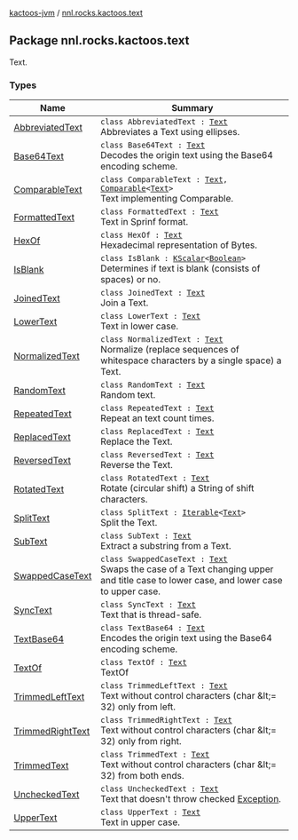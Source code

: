 [kactoos-jvm](../index.md) / [nnl.rocks.kactoos.text](./index.md)

## Package nnl.rocks.kactoos.text

Text.

### Types

| Name | Summary |
|---|---|
| [AbbreviatedText](-abbreviated-text/index.md) | `class AbbreviatedText : `[`Text`](../nnl.rocks.kactoos/-text/index.md)<br>Abbreviates a Text using ellipses. |
| [Base64Text](-base64-text/index.md) | `class Base64Text : `[`Text`](../nnl.rocks.kactoos/-text/index.md)<br>Decodes the origin text using the Base64 encoding scheme. |
| [ComparableText](-comparable-text/index.md) | `class ComparableText : `[`Text`](../nnl.rocks.kactoos/-text/index.md)`, `[`Comparable`](https://kotlinlang.org/api/latest/jvm/stdlib/kotlin/-comparable/index.html)`<`[`Text`](../nnl.rocks.kactoos/-text/index.md)`>`<br>Text implementing Comparable. |
| [FormattedText](-formatted-text/index.md) | `class FormattedText : `[`Text`](../nnl.rocks.kactoos/-text/index.md)<br>Text in Sprinf format. |
| [HexOf](-hex-of/index.md) | `class HexOf : `[`Text`](../nnl.rocks.kactoos/-text/index.md)<br>Hexadecimal representation of Bytes. |
| [IsBlank](-is-blank/index.md) | `class IsBlank : `[`KScalar`](../nnl.rocks.kactoos/-k-scalar.md)`<`[`Boolean`](https://kotlinlang.org/api/latest/jvm/stdlib/kotlin/-boolean/index.html)`>`<br>Determines if text is blank (consists of spaces) or no. |
| [JoinedText](-joined-text/index.md) | `class JoinedText : `[`Text`](../nnl.rocks.kactoos/-text/index.md)<br>Join a Text. |
| [LowerText](-lower-text/index.md) | `class LowerText : `[`Text`](../nnl.rocks.kactoos/-text/index.md)<br>Text in lower case. |
| [NormalizedText](-normalized-text/index.md) | `class NormalizedText : `[`Text`](../nnl.rocks.kactoos/-text/index.md)<br>Normalize (replace sequences of whitespace characters by a single space) a Text. |
| [RandomText](-random-text/index.md) | `class RandomText : `[`Text`](../nnl.rocks.kactoos/-text/index.md)<br>Random text. |
| [RepeatedText](-repeated-text/index.md) | `class RepeatedText : `[`Text`](../nnl.rocks.kactoos/-text/index.md)<br>Repeat an text count times. |
| [ReplacedText](-replaced-text/index.md) | `class ReplacedText : `[`Text`](../nnl.rocks.kactoos/-text/index.md)<br>Replace the Text. |
| [ReversedText](-reversed-text/index.md) | `class ReversedText : `[`Text`](../nnl.rocks.kactoos/-text/index.md)<br>Reverse the Text. |
| [RotatedText](-rotated-text/index.md) | `class RotatedText : `[`Text`](../nnl.rocks.kactoos/-text/index.md)<br>Rotate (circular shift) a String of shift characters. |
| [SplitText](-split-text/index.md) | `class SplitText : `[`Iterable`](https://kotlinlang.org/api/latest/jvm/stdlib/kotlin.collections/-iterable/index.html)`<`[`Text`](../nnl.rocks.kactoos/-text/index.md)`>`<br>Split the Text. |
| [SubText](-sub-text/index.md) | `class SubText : `[`Text`](../nnl.rocks.kactoos/-text/index.md)<br>Extract a substring from a Text. |
| [SwappedCaseText](-swapped-case-text/index.md) | `class SwappedCaseText : `[`Text`](../nnl.rocks.kactoos/-text/index.md)<br>Swaps the case of a Text changing upper and title case to lower case, and lower case to upper case. |
| [SyncText](-sync-text/index.md) | `class SyncText : `[`Text`](../nnl.rocks.kactoos/-text/index.md)<br>Text that is thread-safe. |
| [TextBase64](-text-base64/index.md) | `class TextBase64 : `[`Text`](../nnl.rocks.kactoos/-text/index.md)<br>Encodes the origin text using the Base64 encoding scheme. |
| [TextOf](-text-of/index.md) | `class TextOf : `[`Text`](../nnl.rocks.kactoos/-text/index.md)<br>TextOf |
| [TrimmedLeftText](-trimmed-left-text/index.md) | `class TrimmedLeftText : `[`Text`](../nnl.rocks.kactoos/-text/index.md)<br>Text without control characters (char &amp;lt;= 32) only from left. |
| [TrimmedRightText](-trimmed-right-text/index.md) | `class TrimmedRightText : `[`Text`](../nnl.rocks.kactoos/-text/index.md)<br>Text without control characters (char &amp;lt;= 32) only from right. |
| [TrimmedText](-trimmed-text/index.md) | `class TrimmedText : `[`Text`](../nnl.rocks.kactoos/-text/index.md)<br>Text without control characters (char &amp;lt;= 32) from both ends. |
| [UncheckedText](-unchecked-text/index.md) | `class UncheckedText : `[`Text`](../nnl.rocks.kactoos/-text/index.md)<br>Text that doesn't throw checked [Exception](https://kotlinlang.org/api/latest/jvm/stdlib/kotlin/-exception/index.html). |
| [UpperText](-upper-text/index.md) | `class UpperText : `[`Text`](../nnl.rocks.kactoos/-text/index.md)<br>Text in upper case. |
